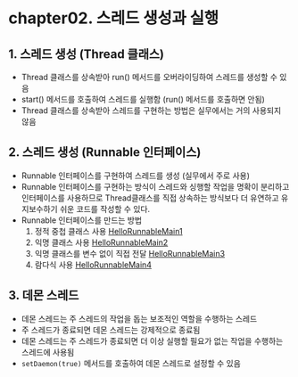 # chapter02. 스레드 생성과 실행

## 1. 스레드 생성 (Thread 클래스)
- Thread 클래스를 상속받아 run() 메서드를 오버라이딩하여 스레드를 생성할 수 있음
- start() 메서드를 호출하여 스레드를 실행함 (run() 메서드를 호출하면 안됨)
- Thread 클래스를 상속받아 스레드를 구현하는 방법은 실무에서는 거의 사용되지 않음

## 2. 스레드 생성 (Runnable 인터페이스)
- Runnable 인터페이스를 구현하여 스레드를 생성 (실무에서 주로 사용)
- Runnable 인터페이스를 구현하는 방식이 스레드와 싱행할 작업을 명확이 분리하고 인터페이스를 사용하므로 Thread클래스를 직접 상속하는 방식보다 더 유연하고 유지보수하기 쉬운 코드를 작성할 수 있다.
- Runnable 인터페이스를 만드는 방법
    1. 정적 중첩 클래스 사용 [HelloRunnableMain1](HelloRunnableMain1.java)
    2. 익명 클래스 사용 [HelloRunnableMain2](HelloRunnableMain2.java)
    3. 익명 클래스를 변수 없이 직접 전달 [HelloRunnableMain3](HelloRunnableMain3.java)
    4. 람다식 사용 [HelloRunnableMain4](HelloRunnableMain4.java)

## 3. 데몬 스레드
- 데몬 스레드는 주 스레드의 작업을 돕는 보조적인 역할을 수행하는 스레드
- 주 스레드가 종료되면 데몬 스레드는 강제적으로 종료됨
- 데몬 스레드는 주 스레드가 종료되면 더 이상 실행할 필요가 없는 작업을 수행하는 스레드에 사용됨
- `setDaemon(true)` 메서드를 호출하여 데몬 스레드로 설정할 수 있음

